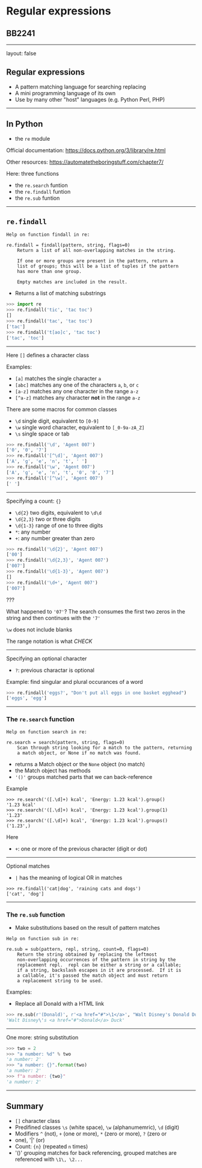 <script type="text/javascript"
  src="https://cdn.mathjax.org/mathjax/latest/MathJax.js?config=TeX-AMS-MML_HTMLorMML">
</script>
# Regular expressions

## BB2241


---

layout: false


## Regular expressions

* A pattern matching language for searching replacing
* A mini programming language of its own
* Use by many other "host" languages (e.g. Python Perl, PHP)


---

## In Python

* the `re` module 

Official documentation: https://docs.python.org/3/library/re.html

Other resources: https://automatetheboringstuff.com/chapter7/

Here: three functions

* the `re.search` funtion
* the `re.findall` funtion
* the `re.sub` funtion


---

## `re.findall`

```
Help on function findall in re:

re.findall = findall(pattern, string, flags=0)
    Return a list of all non-overlapping matches in the string.
    
    If one or more groups are present in the pattern, return a
    list of groups; this will be a list of tuples if the pattern
    has more than one group.
    
    Empty matches are included in the result.

```

* Returns a list of matching substrings

```python
>>> import re
>>> re.findall('tic', 'tac toc')
[]
>>> re.findall('tac', 'tac toc')
['tac']
>>> re.findall('t[ao]c', 'tac toc')
['tac', 'toc']

```

---
Here `[]` defines a character class

Examples:

*  `[a]` matches the single character `a`
*  `[abc]` matches any one of the characters `a`, `b`, or `c`
*  `[a-z]` matches any one character in the range `a-z`
*  `[^a-z]` matches any character **not** in the range `a-z`

There are some macros for common classes

* `\d` single digit, equivalent to `[0-9]`
* `\w` single word character, equivalent to `[_0-9a-zA_Z]`
* `\s` single space or tab

```python
>>> re.findall('\d', 'Agent 007')
['0', '0', '7']
>>> re.findall('[^\d]', 'Agent 007')
['A', 'g', 'e', 'n', 't', ' ']
>>> re.findall('\w', 'Agent 007')
['A', 'g', 'e', 'n', 't', '0', '0', '7']
>>> re.findall('[^\w]', 'Agent 007')
[' ']

```

---

Specifying a count: `{}`

* `\d{2}` two digits, equivalent to `\d\d`
* `\d{2,3}` two or three digits
* `\d{1-3}` range of one to three digits
* `*`: any number
* `+`: any number greater than zero

```python
>>> re.findall('\d{2}', 'Agent 007')
['00']
>>> re.findall('\d{2,3}', 'Agent 007')
['007']
>>> re.findall('\d{1-3}', 'Agent 007')
[]
>>> re.findall('\d+', 'Agent 007')
['007']

```

???

What happened to `'07'`? The search consumes the first two zeros in 
the string and then continues with the `'7'`

`\w` does not include blanks

The range notation is  what *CHECK*

---

Specifying an optional character

* `?`: previous charactar is optional

Example: find singular and plural occurances of a word

```python
>>> re.findall('eggs?', "Don't put all eggs in one basket egghead")
['eggs', 'egg']

```

---


### The `re.search` function

```
Help on function search in re:

re.search = search(pattern, string, flags=0)
    Scan through string looking for a match to the pattern, returning
    a match object, or None if no match was found.

```

* returns a Match object or the `None` object (no match)
* the Match object has methods
* `'()'` groups matched parts that we can back-reference


Example

```
>>> re.search('([.\d]+) kcal', 'Energy: 1.23 kcal').group()
'1.23 kcal'
>>> re.search('([.\d]+) kcal', 'Energy: 1.23 kcal').group(1)
'1.23'
>>> re.search('([.\d]+) kcal', 'Energy: 1.23 kcal').groups()
('1.23',)

```

Here

* `+`: one or more of the previous character (digit or dot)


---

Optional matches

* `|` has the meaning of logical OR in matches

```
>>> re.findall('cat|dog', 'raining cats and dogs')
['cat', 'dog']

```

---

### The `re.sub` function

* Make substitutions based on the result of pattern matches

```
Help on function sub in re:

re.sub = sub(pattern, repl, string, count=0, flags=0)
    Return the string obtained by replacing the leftmost
    non-overlapping occurrences of the pattern in string by the
    replacement repl.  repl can be either a string or a callable;
    if a string, backslash escapes in it are processed.  If it is
    a callable, it's passed the match object and must return
    a replacement string to be used.

```

Examples:

* Replace all Donald with a HTML link

```python
>>> re.sub(r'(Donald)', r'<a href="#">\1</a>', "Walt Disney's Donald Duck")
'Walt Disney\'s <a href="#">Donald</a> Duck'

```

---

One more: string substitution


```python
>>> two = 2
>>> "a number: %d" % two
'a number: 2'
>>> "a number: {}".format(two)
'a number: 2'
>>> f"a number: {two}"
'a number: 2'

```


---

## Summary

* `[]` character class
* Predifined classes `\s` (white space), `\w` (alphanumemric), `\d` (digit)
* Modifiers `^` (not), `+` (one or more), `*` (zero or more), `?` (zero or
* one), '|' (or)
* Count: `{n}` (repeated `n` times)
* '()' grouping matches for back referencing, grouped matches are referenced with `\1\, \2...`
